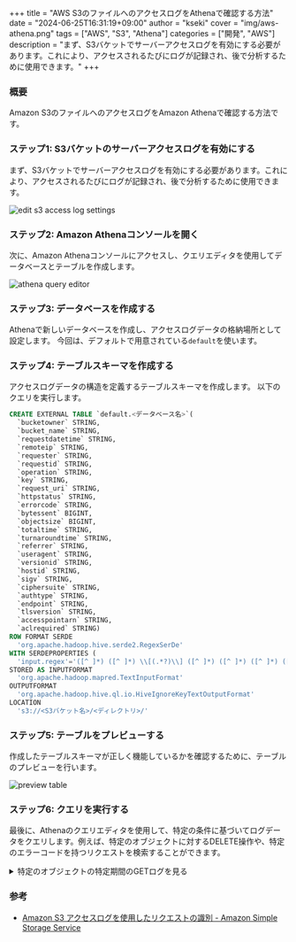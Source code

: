+++
title = "AWS S3のファイルへのアクセスログをAthenaで確認する方法"
date = "2024-06-25T16:31:19+09:00"
author = "kseki"
cover = "img/aws-athena.png"
tags = ["AWS", "S3", "Athena"]
categories = ["開発", "AWS"]
description = "まず、S3バケットでサーバーアクセスログを有効にする必要があります。これにより、アクセスされるたびにログが記録され、後で分析するために使用できます。"
+++

### 概要

Amazon S3のファイルへのアクセスログをAmazon Athenaで確認する方法です。

### ステップ1: S3バケットのサーバーアクセスログを有効にする

まず、S3バケットでサーバーアクセスログを有効にする必要があります。これにより、アクセスされるたびにログが記録され、後で分析するために使用できます。

![edit s3 access log settings](/img/athena-step1.png)

### ステップ2: Amazon Athenaコンソールを開く

次に、Amazon Athenaコンソールにアクセスし、クエリエディタを使用してデータベースとテーブルを作成します。

![athena query editor](/img/athena-step2.png)

### ステップ3: データベースを作成する

Athenaで新しいデータベースを作成し、アクセスログデータの格納場所として設定します。
今回は、デフォルトで用意されている`default`を使います。

### ステップ4: テーブルスキーマを作成する

アクセスログデータの構造を定義するテーブルスキーマを作成します。
以下のクエリを実行します。

```sql
CREATE EXTERNAL TABLE `default.<データベース名>`(
  `bucketowner` STRING,
  `bucket_name` STRING,
  `requestdatetime` STRING,
  `remoteip` STRING,
  `requester` STRING,
  `requestid` STRING,
  `operation` STRING,
  `key` STRING,
  `request_uri` STRING,
  `httpstatus` STRING,
  `errorcode` STRING,
  `bytessent` BIGINT,
  `objectsize` BIGINT,
  `totaltime` STRING,
  `turnaroundtime` STRING,
  `referrer` STRING,
  `useragent` STRING,
  `versionid` STRING,
  `hostid` STRING,
  `sigv` STRING,
  `ciphersuite` STRING,
  `authtype` STRING,
  `endpoint` STRING,
  `tlsversion` STRING,
  `accesspointarn` STRING,
  `aclrequired` STRING)
ROW FORMAT SERDE
  'org.apache.hadoop.hive.serde2.RegexSerDe'
WITH SERDEPROPERTIES (
  'input.regex'='([^ ]*) ([^ ]*) \\[(.*?)\\] ([^ ]*) ([^ ]*) ([^ ]*) ([^ ]*) ([^ ]*) (\"[^\"]*\"|-) (-|[0-9]*) ([^ ]*) ([^ ]*) ([^ ]*) ([^ ]*) ([^ ]*) ([^ ]*) (\"[^\"]*\"|-) ([^ ]*)(?: ([^ ]*) ([^ ]*) ([^ ]*) ([^ ]*) ([^ ]*) ([^ ]*) ([^ ]*) ([^ ]*))?.*$')
STORED AS INPUTFORMAT
  'org.apache.hadoop.mapred.TextInputFormat'
OUTPUTFORMAT
  'org.apache.hadoop.hive.ql.io.HiveIgnoreKeyTextOutputFormat'
LOCATION
  's3://<S3バケット名>/<ディレクトリ>/'

```

### ステップ5: テーブルをプレビューする

作成したテーブルスキーマが正しく機能しているかを確認するために、テーブルのプレビューを行います。

![preview table](/img/athena-step5.png)

### ステップ6: クエリを実行する

最後に、Athenaのクエリエディタを使用して、特定の条件に基づいてログデータをクエリします。例えば、特定のオブジェクトに対するDELETE操作や、特定のエラーコードを持つリクエストを検索することができます。

<details>
  <summary>特定のオブジェクトの特定期間のGETログを見る</summary>

```sql
SELECT *
FROM default.<データベース名>
WHERE Key='prefix/images/picture.jpg'
    AND operation='REST.GET.OBJECT'
    AND parse_datetime(requestdatetime,'dd/MMM/yyyy:HH:mm:ss Z')
    BETWEEN parse_datetime('2024-06-18:07:00:00','yyyy-MM-dd:HH:mm:ss')
    AND parse_datetime('2024-06-18:08:00:00','yyyy-MM-dd:HH:mm:ss');
```

</details>

### 参考

- [Amazon S3 アクセスログを使用したリクエストの識別 - Amazon Simple Storage Service](https://docs.aws.amazon.com/ja_jp/AmazonS3/latest/userguide/using-s3-access-logs-to-identify-requests.html)
